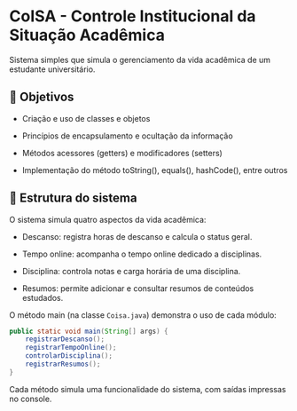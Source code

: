 # CoISA - Controle Institucional da Situação Acadêmica
Sistema simples que simula o gerenciamento da vida acadêmica de um estudante universitário.

## 🎯 Objetivos

- Criação e uso de classes e objetos

- Princípios de encapsulamento e ocultação da informação

- Métodos acessores (getters) e modificadores (setters)

- Implementação do método toString(), equals(), hashCode(), entre outros

## 📁 Estrutura do sistema

O sistema simula quatro aspectos da vida acadêmica:

- Descanso: registra horas de descanso e calcula o status geral.

- Tempo online: acompanha o tempo online dedicado a disciplinas.

- Disciplina: controla notas e carga horária de uma disciplina.

- Resumos: permite adicionar e consultar resumos de conteúdos estudados.

O método main (na classe `Coisa.java`) demonstra o uso de cada módulo:

```java
public static void main(String[] args) {
    registrarDescanso();
    registrarTempoOnline();
    controlarDisciplina();
    registrarResumos();
}
```

Cada método simula uma funcionalidade do sistema, com saídas impressas no console.
